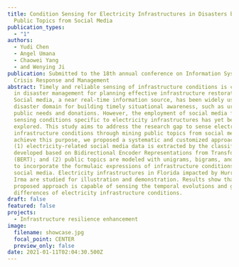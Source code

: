 ```yaml
---
title: Condition Sensing for Electricity Infrastructures in Disasters by Mining
  Public Topics from Social Media
publication_types:
  - "1"
authors:
  - Yudi Chen
  - Angel Umana
  - Chaowei Yang
  - and Wenying Ji
publication: Submitted to the 18th annual conference on Information Systems for
  Crisis Response and Management
abstract: Timely and reliable sensing of infrastructure conditions is critical
  in disaster management for planning effective infrastructure restorations.
  Social media, a near real-time information source, has been widely used in
  disaster domain for building timely situational awareness, such as urgent
  public needs and donations. However, the employment of social media for
  sensing conditions specific to electricity infrastructures has yet been
  explored. This study aims to address the research gap to sense electricity
  infrastructure conditions through mining public topics from social media. To
  achieve this purpose, we proposed a systematic and customized approach wherein
  (1) electricity-related social media data is extracted by the classifier
  developed based on Bidirectional Encoder Representations from Transformers
  (BERT); and (2) public topics are modeled with unigrams, bigrams, and trigrams
  to incorporate the formulaic expressions of infrastructure conditions in
  social media. Electricity infrastructures in Florida impacted by Hurricane
  Irma are studied for illustration and demonstration. Results show that the
  proposed approach is capable of sensing the temporal evolutions and geographic
  differences of electricity infrastructure conditions.
draft: false
featured: false
projects:
  - Infrastructure resilience enhancement
image:
  filename: showcase.jpg
  focal_point: CENTER
  preview_only: false
date: 2021-01-11T02:04:30.500Z
---
```

